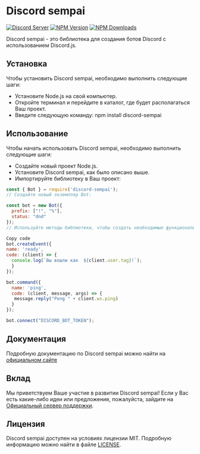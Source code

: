 # Discord sempai
[![Discord Server](https://img.shields.io/discord/796504104565211187?color=7289da&logo=discord&logoColor=white)](https://discord.gg/EuSbT5HH8b)
[![NPM Version](https://img.shields.io/npm/v/discord-sempai.svg?maxAge=3600)](https://www.npmjs.com/package/discord-sempai)
[![NPM Downloads](https://img.shields.io/npm/dt/discord-sempai.svg?maxAge=3600)](https://www.npmjs.com/package/discord-sempai)


Discord sempai - это библиотека для создания ботов Discord с использованием Discord.js.

## Установка
Чтобы установить Discord sempai, необходимо выполнить следующие шаги:

- Установите Node.js на свой компьютер.
- Откройте терминал и перейдите в каталог, где будет располагаться Ваш проект.
- Введите следующую команду: npm install discord-sempai

## Использование
Чтобы начать использовать Discord sempai, необходимо выполнить следующие шаги:

- Создайте новый проект Node.js.
- Установите Discord sempai, как было описано выше.
- Импортируйте библиотеку в Ваш проект:

```js
const { Bot } = require('discord-sempai');
// Создайте новый экземпляр Bot:

const bot = new Bot({
  prefix: ["!", "%"],
  status: "dnd"
});
// Используйте методы библиотеки, чтобы создать необходимые функциональности для Вашего бота.

Copy code
bot.createEvent({
name: 'ready',
code: (client) => {
  console.log(`Вы вошли как  ${client.user.tag}!`);
  }
});

bot.command({
  name: 'ping',
  code: (client, message, args) => {
   message.reply("Pong " + client.ws.ping)
  }
});

bot.connect("DISCORD_BOT_TOKEN");
```

## Документация

Подробную документацию по Discord sempai можно найти на <a href="https://Sempai-07.github.io/dosc-discord-sempai">официальном сайте</a>

## Вклад

Мы приветствуем Ваше участие в развитии Discord sempai! Если у Вас есть какие-либо идеи или предложения, пожалуйста, зайдите на <a href="https://discord.gg/j8G7jhHMbs">Официальный сервер поддержки</a>.

## Лицензия

Discord sempai доступен на условиях лицензии MIT. Подробную информацию можно найти в файле <a href="https://github.com/Sempai-07/discord-sempai/blob/main/LICENSE">LICENSE</a>.
